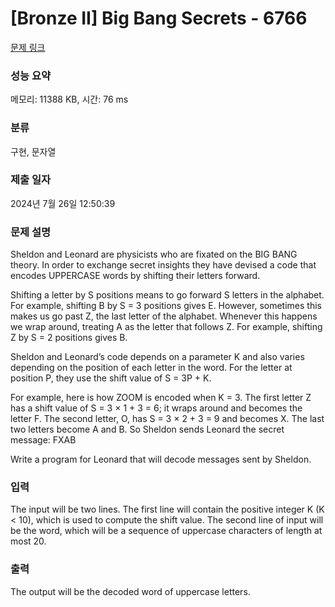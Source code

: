# [Bronze II] Big Bang Secrets - 6766 

[문제 링크](https://www.acmicpc.net/problem/6766) 

### 성능 요약

메모리: 11388 KB, 시간: 76 ms

### 분류

구현, 문자열

### 제출 일자

2024년 7월 26일 12:50:39

### 문제 설명

<p>Sheldon and Leonard are physicists who are fixated on the BIG BANG theory. In order to exchange secret insights they have devised a code that encodes UPPERCASE words by shifting their letters forward.</p>

<p>Shifting a letter by S positions means to go forward S letters in the alphabet. For example, shifting B by S = 3 positions gives E. However, sometimes this makes us go past Z, the last letter of the alphabet. Whenever this happens we wrap around, treating A as the letter that follows Z. For example, shifting Z by S = 2 positions gives B.</p>

<p>Sheldon and Leonard’s code depends on a parameter K and also varies depending on the position of each letter in the word. For the letter at position P, they use the shift value of S = 3P + K.</p>

<p>For example, here is how ZOOM is encoded when K = 3. The first letter Z has a shift value of S = 3 × 1 + 3 = 6; it wraps around and becomes the letter F. The second letter, O, has S = 3 × 2 + 3 = 9 and becomes X. The last two letters become A and B. So Sheldon sends Leonard the secret message: FXAB</p>

<p>Write a program for Leonard that will decode messages sent by Sheldon.</p>

### 입력 

 <p>The input will be two lines. The first line will contain the positive integer K (K < 10), which is used to compute the shift value. The second line of input will be the word, which will be a sequence of uppercase characters of length at most 20.</p>

### 출력 

 <p>The output will be the decoded word of uppercase letters.</p>

